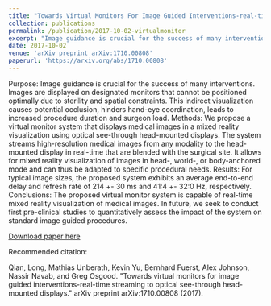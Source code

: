 ```yaml
---
title: "Towards Virtual Monitors For Image Guided Interventions-real-time Streaming To Optical See-through Head-mounted Displays"
collection: publications
permalink: /publication/2017-10-02-virtualmonitor
excerpt: "Image guidance is crucial for the success of many interventions. Images are displayed on designated monitors that cannot be positioned optimally due to sterility and spatial constraints. This indirect visualization causes potential occlusion, hinders hand-eye coordination, leads to increased procedure duration and surgeon load. We propose a virtual monitor system that displays medical images in a mixed reality visualization using optical see-through head-mounted displays. The system streams high-resolution medical images from any modality to the head-mounted display in real-time that are blended with the surgical site. It allows for mixed reality visualization of images in head-, world-, or body-anchored mode…"
date: 2017-10-02
venue: 'arXiv preprint arXiv:1710.00808'
paperurl: 'https://arxiv.org/abs/1710.00808'
---
```

Purpose:
Image guidance is crucial for the success of many interventions. Images are displayed on designated monitors that cannot be positioned optimally due to sterility and spatial constraints. This indirect visualization causes potential occlusion, hinders hand-eye coordination, leads to increased procedure duration and surgeon load.
Methods:
We propose a virtual monitor system that displays medical images in a mixed reality visualization using optical see-through head-mounted displays. The system streams high-resolution medical images from any modality to the head-mounted display in real-time that are blended with the surgical site. It allows for mixed reality visualization of images in head-, world-, or body-anchored mode and can thus be adapted to specific procedural needs.
Results:
For typical image sizes, the proposed system exhibits an average end-to-end delay and refresh rate of 214 +- 30 ms and 41:4 +- 32:0 Hz, respectively.
Conclusions:
The proposed virtual monitor system is capable of real-time mixed reality visualization of medical images. In future, we seek to conduct first pre-clinical studies to quantitatively assess the impact of the system on standard image guided procedures.

[Download paper here](https://arxiv.org/pdf/1710.00808.pdf)


Recommended citation: 

Qian, Long, Mathias Unberath, Kevin Yu, Bernhard Fuerst, Alex Johnson, Nassir Navab, and Greg Osgood. "Towards virtual monitors for image guided interventions-real-time streaming to optical see-through head-mounted displays." arXiv preprint arXiv:1710.00808 (2017).